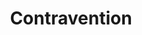 ---
title: Contravention
longTitle: 'Contravention'
tags:
- gccommon
french:
- "[[Contravention]]"
relatedTerm:
- "[[Offences]]"
---